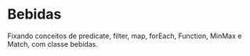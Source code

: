 # Bebidas
Fixando conceitos de predicate, filter, map, forEach, Function, MinMax e Match, com classe bebidas.
